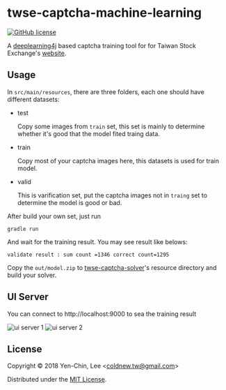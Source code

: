# twse-captcha-machine-learning
[![GitHub license](https://img.shields.io/badge/license-MIT-blue.svg)](https://raw.githubusercontent.com/coldnew/twse-captcha-solver-dl4j/master/LICENSE)

A [deeplearning4j](https://deeplearning4j.org/) based captcha training tool for for Taiwan Stock Exchange's [website](http://bsr.twse.com.tw/bshtm/).

## Usage

In `src/main/resources`, there are three folders, each one should have different datasets:

- test

  Copy some images from `train` set, this set is mainly to determine whether it's good that the model fited traing data.

- train

  Copy most of your captcha images here, this datasets is used for train model.

- valid

  This is varification set, put the captcha images not in `traing` set to determine the model is good or bad. 

After build your own set, just run

```
gradle run
```

And wait for the training result. You may see result like belows:

```
validate result : sum count =1346 correct count=1295
```

Copy the `out/model.zip` to [twse-captcha-solver](https://github.com/coldnew/twse-captcha-solver-dl4j/tree/master/twse-captcha-solver)'s resource directory and build your solver.

## UI Server

You can connect to http://localhost:9000 to sea the training result

![ui server 1](https://raw.githubusercontent.com/coldnew/twse-captcha-solver-dl4j/master/screenshots/dl4j_ui1.png)
![ui server 2](https://raw.githubusercontent.com/coldnew/twse-captcha-solver-dl4j/master/screenshots/dl4j_ui2.png)


## License

Copyright © 2018 Yen-Chin, Lee <<coldnew.tw@gmail.com>>

Distributed under the [MIT License](http://opensource.org/licenses/MIT).

